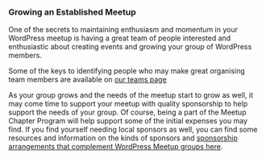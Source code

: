 ### Growing an Established Meetup

One of the secrets to maintaining enthusiasm and momentum in your WordPress meetup is having a great team of people interested and enthusiastic about creating events and growing your group of WordPress members.

Some of the keys to identifying people who may make great organising team members are available on [our teams page](/building-growing-meetup/team.md)

As your group grows and the needs of the meetup start to grow as well, it may come time to support your meetup with quality sponsorship to help support the needs of your group. Of course, being a part of the Meetup Chapter Program will help support some of the initial expenses you may find. If you find yourself needing local sponsors as well, you can find some resources and information on the kinds of sponsors and [sponsorship arrangements that complement WordPress Meetup groups here](https://make.wordpress.org/community/2014/05/07/meetup-sponsorships-and-other-local-community-stuff/).
